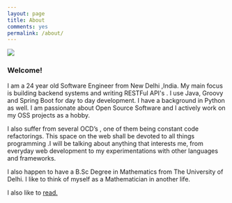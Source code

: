 ```yaml
---
layout: page
title: About
comments: yes
permalink: /about/
---
```

<img src="https://cloud.githubusercontent.com/assets/7692552/10868816/89655660-80c0-11e5-9baa-7d7707cde7b3.jpg"/>

### Welcome!

I am a 24 year old Software Engineer from New Delhi ,India. My main focus is building backend systems and writing RESTFul API's . I use Java, Groovy and Spring Boot for day to day development. I have a background in Python as well. I am passionate about Open Source Software and I actively work on my OSS projects as a hobby.

I also suffer from several OCD’s , one of them being constant code refactorings. This space on the web shall be devoted to all things programming .I will be talking about anything that interests me, from everyday web development to my experimentations with other languages and frameworks.

I also happen to have a B.Sc Degree in Mathematics from The University of Delhi. I like to think of myself as a Mathematician in another life.

I also like to [read.](https://www.goodreads.com/ankushsharma) 


